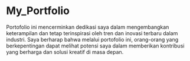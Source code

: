 # My_Portfolio
Portofolio ini mencerminkan dedikasi saya dalam mengembangkan keterampilan dan tetap terinspirasi oleh tren dan inovasi terbaru dalam industri. Saya berharap bahwa melalui portofolio ini, orang-orang yang berkepentingan dapat melihat potensi saya dalam memberikan kontribusi yang berharga dan solusi kreatif di masa depan.
